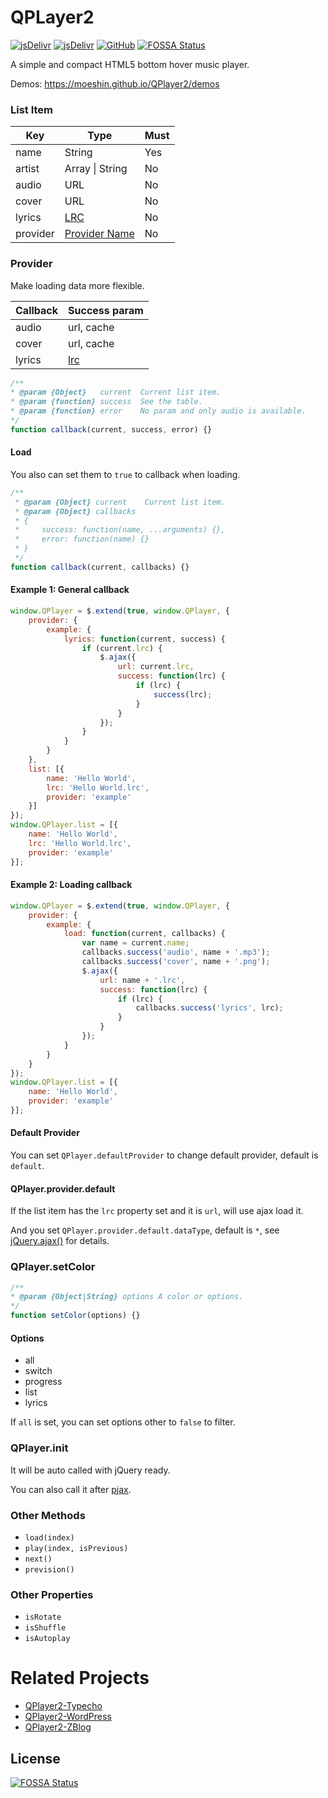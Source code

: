 # QPLayer2

[![jsDelivr](https://img.shields.io/jsdelivr/gh/hm/moeshin/QPlayer2?style=flat-square)](https://www.jsdelivr.com/package/gh/moeshin/QPlayer2)
[![jsDelivr](https://img.shields.io/github/v/release/moeshin/QPlayer2?style=flat-square)](https://github.com/moeshin/QPlayer2/releases/latest)
[![GitHub](https://img.shields.io/github/license/moeshin/QPlayer2?style=flat-square)](https://github.com/moeshin/QPlayer2/blob/master/LICENSE)
[![FOSSA Status](https://app.fossa.com/api/projects/git%2Bgithub.com%2Fmoeshin%2FQPlayer2.svg?type=shield)](https://app.fossa.com/projects/git%2Bgithub.com%2Fmoeshin%2FQPlayer2?ref=badge_shield)

A simple and compact HTML5 bottom hover music player.

Demos: https://moeshin.github.io/QPlayer2/demos

<!--more-->

### List Item

| Key       | Type                       | Must |
| --------- | -------------------------- | ---- |
| name      | String                     | Yes  |
| artist    | Array &#124; String        | No   |
| audio     | URL                        | No   |
| cover     | URL                        | No   |
| lyrics    | [LRC][0]                   | No   |
| provider  | [Provider Name](#Provider) | No   |

### Provider

Make loading data more flexible.

| Callback  | Success param |
| --------- | ------------- |
| audio     | url, cache    |
| cover     | url, cache    |
| lyrics    | [lrc][0]         |

 ```js
/**
 * @param {Object}   current  Current list item.
 * @param {function} success  See the table.
 * @param {function} error    No param and only audio is available.
 */
function callback(current, success, error) {}
 ```

#### Load

You also can set them to `true` to callback when loading.

```js
/**
 * @param {Object} current    Current list item.
 * @param {Object} callbacks
 * {
 *     success: function(name, ...arguments) {},
 *     error: function(name) {}
 * }
 */
function callback(current, callbacks) {}
```

#### Example 1: General callback

```js
window.QPlayer = $.extend(true, window.QPlayer, {
    provider: {
        example: {
            lyrics: function(current, success) {
                if (current.lrc) {
                    $.ajax({
                        url: current.lrc,
                        success: function(lrc) {
                            if (lrc) {
                                success(lrc);
                            }
                        }
                    });
                }
            }
        }
    },
    list: [{
        name: 'Hello World',
        lrc: 'Hello World.lrc',
        provider: 'example'
    }]
});
window.QPlayer.list = [{
    name: 'Hello World',
    lrc: 'Hello World.lrc',
    provider: 'example'
}];
```

#### Example 2: Loading callback

```js
window.QPlayer = $.extend(true, window.QPlayer, {
    provider: {
        example: {
            load: function(current, callbacks) {
                var name = current.name;
                callbacks.success('audio', name + '.mp3');
                callbacks.success('cover', name + '.png');
                $.ajax({
                    url: name + '.lrc',
                    success: function(lrc) {
                        if (lrc) {
                            callbacks.success('lyrics', lrc);
                        }
                    }
                });
            }
        }
    }
});
window.QPlayer.list = [{
    name: 'Hello World',
    provider: 'example'
}];
```

#### Default Provider

You can set `QPlayer.defaultProvider` to change default provider, default is `default`.

#### QPlayer.provider.default

If the list item has the `lrc` property set and it is `url`, will use ajax load it.

And you set `QPlayer.provider.default.dataType`, default is `*`, see [jQuery.ajax()](https://api.jquery.com/jQuery.ajax/) for details.

### QPlayer.setColor

```js
/**
* @param {Object|String} options A color or options.
*/
function setColor(options) {}
```

#### Options
 
* all
* switch
* progress
* list
* lyrics

If `all` is set, you can set options other to `false` to filter.

### QPlayer.init

It will be auto called with jQuery ready.

You can also call it after [pjax](https://github.com/defunkt/jquery-pjax).


### Other Methods

* `load(index)`
* `play(index, isPrevious)`
* `next()`
* `prevision()`

### Other Properties

* `isRotate`
* `isShuffle`
* `isAutoplay`

# Related Projects

* [QPlayer2-Typecho](https://github.com/moeshin/QPlayer2-Typecho)
* [QPlayer2-WordPress](https://github.com/moeshin/QPlayer2-WordPress)
* [QPlayer2-ZBlog](https://github.com/moeshin/QPlayer2-ZBlog)


[0]: https://de.wikipedia.org/wiki/LRC_(Dateiformat)

## License
[![FOSSA Status](https://app.fossa.com/api/projects/git%2Bgithub.com%2Fmoeshin%2FQPlayer2.svg?type=large)](https://app.fossa.com/projects/git%2Bgithub.com%2Fmoeshin%2FQPlayer2?ref=badge_large)